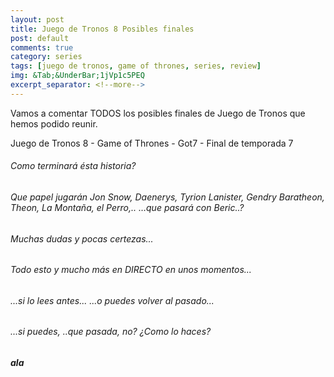 ```yaml
---
layout: post
title: Juego de Tronos 8 Posibles finales
post: default
comments: true
category: series
tags: [juego de tronos, game of thrones, series, review]
img: &Tab;&UnderBar;1jVp1c5PEQ
excerpt_separator: <!--more-->
---
```


Vamos a comentar TODOS los posibles finales de Juego de Tronos que hemos podido reunir.

Juego de Tronos 8 - Game of Thrones - Got7 - Final de temporada 7


<!--more-->


###### Como terminará ésta historia?

###### Que papel jugarán Jon Snow, Daenerys, Tyrion Lanister, Gendry Baratheon, Theon, La Montaña, el Perro,.. …que pasará con Beric..?

###### Muchas dudas y pocas certezas...

###### Todo esto y mucho más en DIRECTO en unos momentos...
###### ...si lo lees antes... ...o puedes volver al pasado...
###### ...si puedes, ..que pasada, no? ¿Como lo haces?

##### ala